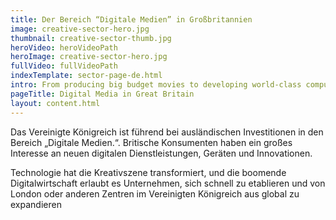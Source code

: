 ```yaml
---
title: Der Bereich “Digitale Medien” in Großbritannien
image: creative-sector-hero.jpg
thumbnail: creative-sector-thumb.jpg
heroVideo: heroVideoPath
heroImage: creative-sector-hero.jpg
fullVideo: fullVideoPath
indexTemplate: sector-page-de.html
intro: From producing big budget movies to developing world-class computer games, creativity is thriving in the UK.
pageTitle: Digital Media in Great Britain
layout: content.html
---
```

 
Das Vereinigte Königreich ist führend bei ausländischen Investitionen in den Bereich „Digitale Medien.“. Britische Konsumenten haben ein großes Interesse an neuen digitalen Dienstleistungen, Geräten und Innovationen.

Technologie hat die Kreativszene transformiert, und die boomende Digitalwirtschaft erlaubt es Unternehmen, sich schnell zu etablieren und von London oder anderen Zentren im Vereinigten Königreich aus global zu expandieren